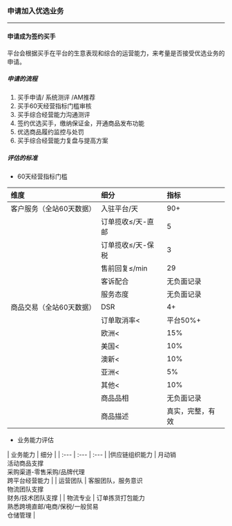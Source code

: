 ### 申请加入优选业务

---

#### 申请成为签约买手

平台会根据买手在平台的生意表现和综合的运营能力，来考量是否接受优选业务的申请。

##### 申请的流程

1. 买手申请/ 系统测评 /AM推荐
2. 买手60天经营指标门槛审核
3. 买手综合经营能力沟通测评
4. 签约优选买手，缴纳保证金，开通商品发布功能
5. 优选商品履约监控与处罚
6. 买手综合经营能力复盘与提高方案

##### 评估的标准

* 60天经营指标门槛

| 维度 | 细分 | 指标 |
| :--- | :--- | :--- |
| 客户服务（全站60天数据） | 入驻平台/天 | 90+ |
|  | 订单揽收≤/天-直邮 | 5 |
|  | 订单揽收≤/天-保税 | 3 |
|  | 售前回复≤/min | 29 |
|  | 客诉配合 | 无负面记录 |
|  | 服务态度 | 无负面记录 |
| 商品交易（全站60天数据） | DSR | 4+ |
|  | 订单取消率&lt; | 平台50%+ |
|  | 欧洲&lt; | 15% |
|  | 美国&lt; | 10% |
|  | 澳新&lt; | 10% |
|  | 亚洲&lt; | 5% |
|  | 其他&lt; | 10% |
|  | 商品品相 | 无负面记录 |
|  | 商品描述 | 真实，完整，有效 |


* 业务能力评估

| 业务能力 | 细分 |
| :--- | :--- | :--- |
|供应链组织能力 |  月动销 <br> 活动商品支撑 <br> 采购渠道-零售采购/品牌代理 <br> 跨平台经营能力 |
| 运营团队 | 客服团队，服务意识 <br> 物流团队支撑 <br> 财务/技术团队支撑 |
| 物流专业 | 订单拣货打包能力 <br> 熟悉跨境直邮/电商/保税/一般贸易 <br> 仓储管理 | 



	

	
	
	

	
	
	




